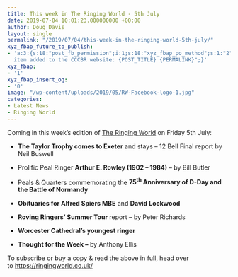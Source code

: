 ```yaml
---
title: This week in The Ringing World - 5th July
date: 2019-07-04 10:01:23.000000000 +00:00
author: Doug Davis
layout: single
permalink: "/2019/07/04/this-week-in-the-ringing-world-5th-july/"
xyz_fbap_future_to_publish:
- 'a:3:{s:18:"post_fb_permission";i:1;s:18:"xyz_fbap_po_method";s:1:"2";s:16:"xyz_fbap_message";s:62:"News
  item added to the CCCBR website: {POST_TITLE} {PERMALINK}";}'
xyz_fbap:
- '1'
xyz_fbap_insert_og:
- '0'
image: "/wp-content/uploads/2019/05/RW-Facebook-logo-1.jpg"
categories:
- Latest News
- Ringing World
---
```

Coming in this week’s edition of <a href="https://www.ringingworld.co.uk/" target="_blank" rel="noopener noreferrer">The Ringing World</a> on Friday 5th July:

+ **The Taylor Trophy comes to Exeter** and stays – 12 Bell Final report by Neil Buswell

+ Prolific Peal Ringer **Arthur E. Rowley (1902 – 1984)** – by Bill Butler

+ Peals & Quarters commemorating the **75<sup>th</sup> Anniversary of D-Day and the Battle of Normandy**

+ **Obituaries for Alfred Spiers MBE** and **David Lockwood**

+ **Roving Ringers’ Summer Tour** report – by Peter Richards

+ **Worcester Cathedral’s youngest ringer**

+ **Thought for the Week –** by Anthony Ellis

To subscribe or buy a copy & read the above in full, head over to <a href="https://ringingworld.co.uk/" target="_blank" rel="noopener noreferrer">https://ringingworld.co.uk/</a>
